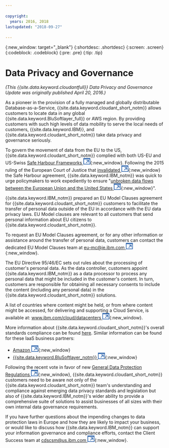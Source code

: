 ```yaml
---

copyright:
  years: 2016, 2018
lastupdated: "2018-09-27"

---
```


{:new_window: target="_blank"}
{:shortdesc: .shortdesc}
{:screen: .screen}
{:codeblock: .codeblock}
{:pre: .pre}
{:tip: .tip}

<!-- Acrolinx: 2017-05-10 -->

# Data Privacy and Governance

_(This {{site.data.keyword.cloudantfull}} Data Privacy and Governance Update was originally published April 20, 2016.)_

As a pioneer in the provision of a fully managed and globally distributable Database-as-a-Service,
{{site.data.keyword.cloudant_short_notm}} allows customers to locate data in any
global {{site.data.keyword.BluSoftlayer_full}} or AWS region.
By providing customers with such high levels of data mobility to serve the local needs of customers,
{{site.data.keyword.IBM}},
and {{site.data.keyword.cloudant_short_notm}} take data privacy and governance seriously.

To govern the movement of data from the EU to the US,
{{site.data.keyword.cloudant_short_notm}} complied with both US-EU and US-Swiss
[Safe Harbour Frameworks ![External link icon](../images/launch-glyph.svg "External link icon")](https://www.export.gov/safeharbor_eu){:new_window}.
Following the 2015 ruling of the European Court of Justice that
[invalidated ![External link icon](../images/launch-glyph.svg "External link icon")](http://curia.europa.eu/juris/document/document.jsf?text=&docid=169195&pageIndex=0&doclang=en&mode=req&dir=&occ=first&part=1&cid=113326){:new_window}
the Safe Harbour agreement,
{{site.data.keyword.IBM_notm}} was quick to urge policymakers to work expediently
to ensure "[unbroken data flows between the European Union and the United States ![External link icon](../images/launch-glyph.svg "External link icon")](http://www.ibm.com/ibm/ibmgra/safe_harbor_10062015.html){:new_window}".

{{site.data.keyword.IBM_notm}} prepared an EU Model Clauses agreement for {{site.data.keyword.cloudant_short_notm}} customers
to facilitate the transfer of personal data outside of the EU
in accordance with the EU data privacy laws.
EU Model clauses are relevant to all customers
that send personal information about EU citizens to {{site.data.keyword.cloudant_short_notm}}.

To request an EU Model Clauses agreement,
or for any other information or assistance around the transfer of personal data,
customers can contact the dedicated EU Model Clauses team at [eu-mc@ie.ibm.com ![External link icon](../images/launch-glyph.svg "External link icon")](mailto:eu-mc@ie.ibm.com){:new_window}.

The EU Directive 95/46/EC sets out rules about the processing of customer's personal data.
As the data controller,
customers appoint {{site.data.keyword.IBM_notm}} as a data processor to process any personal data that might be included in the customer's content.
In turn,
customers are responsible for obtaining all necessary consents
to include the content (including any personal data) in the {{site.data.keyword.cloudant_short_notm}} solutions.

A list of countries where content might be held,
or from where content might be accessed,
for delivering and supporting a Cloud Service,
is available at:
[www.ibm.com/cloud/datacenters ![External link icon](../images/launch-glyph.svg "External link icon")](http://www.ibm.com/cloud/datacenters){:new_window}.

More information about {{site.data.keyword.cloudant_short_notm}}'s overall standards compliance can be found
[here](compliance.html).
Similar information can be found for these IaaS business partners:

-   [Amazon ![External link icon](../images/launch-glyph.svg "External link icon")](https://aws.amazon.com/compliance/){:new_window}
-   [{{site.data.keyword.BluSoftlayer_notm}} ![External link icon](../images/launch-glyph.svg "External link icon")](http://www.softlayer.com/compliance){:new_window}

Following the recent vote in favor of new
[General Data Protection Regulations ![External link icon](../images/launch-glyph.svg "External link icon")](http://www.engadget.com/2016/04/14/eu-data-protection-rules/){:new_window},
{{site.data.keyword.cloudant_short_notm}} customers need to be aware not only of the {{site.data.keyword.cloudant_short_notm}} team's understanding and
compliance against emerging data privacy standards and legislation
but also of {{site.data.keyword.IBM_notm}}'s wider ability to provide a comprehensive suite of solutions
to assist businesses of all sizes with their own internal data governance requirements.

If you have further questions about the impending changes to data protection laws in Europe
and how they are likely to impact your business,
or would like to discuss how {{site.data.keyword.IBM_notm}} can support your information governance
and compliance efforts,
contact the Client Success team at [cdscsm@us.ibm.com ![External link icon](../images/launch-glyph.svg "External link icon")](mailto:cdscsm@us.ibm.com){:new_window}. 